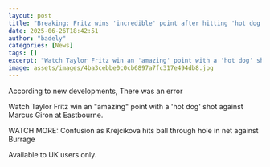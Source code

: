 ```yaml
---
layout: post
title: "Breaking: Fritz wins 'incredible' point after hitting 'hot dog' against Giron"
date: 2025-06-26T18:42:51
author: "badely"
categories: [News]
tags: []
excerpt: "Watch Taylor Fritz win an 'amazing' point with a 'hot dog' shot against Marcus Giron at Eastbourne."
image: assets/images/4ba3cebbe0c0cb6897a7fc317e494db8.jpg
---
```


According to new developments, There was an error

Watch Taylor Fritz win an "amazing" point with a 'hot dog' shot against Marcus Giron at Eastbourne.

WATCH MORE: Confusion as Krejcikova hits ball through hole in net against Burrage

Available to UK users only.

